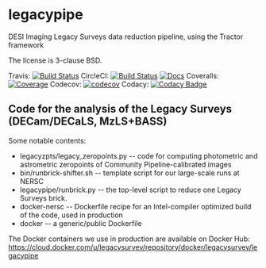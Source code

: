 # legacypipe
DESI Imaging Legacy Surveys data reduction pipeline, using the Tractor framework

The license is 3-clause BSD.

Travis: [![Build Status](https://travis-ci.org/legacysurvey/legacypipe.svg?branch=master)](https://travis-ci.org/legacysurvey/legacypipe)
CircleCI: [![Build Status](https://img.shields.io/circleci/project/github/legacysurvey/legacypipe.svg)](https://circleci.com/gh/legacysurvey/legacypipe)
[![Docs](https://readthedocs.org/projects/legacypipe/badge/?version=latest)](http://legacypipe.readthedocs.org/en/latest/)
Coveralls: [![Coverage](https://coveralls.io/repos/github/legacysurvey/legacypipe/badge.svg?branch=master)](https://coveralls.io/github/legacysurvey/legacypipe)
Codecov: [![codecov](https://codecov.io/gh/legacysurvey/legacypipe/branch/master/graph/badge.svg)](https://codecov.io/gh/legacysurvey/legacypipe)
Codacy: [![Codacy Badge](https://api.codacy.com/project/badge/Grade/6bfbaebbe95c4d6d8b4fbf580ea3f520)](https://www.codacy.com/manual/dstndstn/legacypipe?utm_source=github.com&amp;utm_medium=referral&amp;utm_content=legacysurvey/legacypipe&amp;utm_campaign=Badge_Grade)

## Code for the analysis of the Legacy Surveys (DECam/DECaLS, MzLS+BASS)

Some notable contents:
- legacyzpts/legacy_zeropoints.py -- code for computing photometric and astrometric zeropoints of Community Pipeline-calibrated images
- bin/runbrick-shifter.sh -- template script for our large-scale runs at NERSC
- legacypipe/runbrick.py -- the top-level script to reduce one Legacy Surveys brick.
- docker-nersc -- Dockerfile recipe for an Intel-compiler optimized build of the code, used in production
- docker -- a generic/public Dockerfile

The Docker containers we use in production are available on Docker Hub:
<https://cloud.docker.com/u/legacysurvey/repository/docker/legacysurvey/legacypipe>
